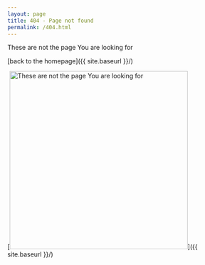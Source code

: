 ```yaml
---
layout: page
title: 404 - Page not found
permalink: /404.html
---
```


These are not the page You are looking for

[back to the homepage]({{ site.baseurl }}/)

[<img src="{{ site.baseurl }}/img/404.jpg" alt="These are not the page You are looking for" style="width: 400px;"/>]({{ site.baseurl }}/)
